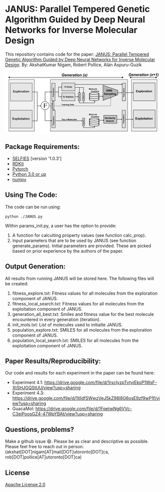 # JANUS: Parallel Tempered Genetic Algorithm Guided by Deep Neural Networks for Inverse Molecular Design
This repository contains code for the paper: [JANUS: Parallel Tempered Genetic Algorithm Guided by Deep Neural Networks for Inverse Molecular Design](https://arxiv.org/abs/2106.04011). 
By: AkshatKumar Nigam, Robert Pollice, Alán Aspuru-Guzik 

<img align="center" src="./aux_files/logo.png"/>

## Package Requirements: 
- [SELFIES](https://github.com/aspuru-guzik-group/selfies) [version '1.0.3']
- [RDKit](https://www.rdkit.org/docs/Install.html)
- [Pytorch](https://pytorch.org/)
- [Python 3.0 or up](https://www.python.org/download/releases/3.0/)
- [numpy](https://pypi.org/project/numpy/)

## Using The Code: 
The code can be run using: 
```
python ./JANUS.py
```  
Within params_init.py, a user has the option to provide: 
1. A function for calculting property values (see function calc_prop). 
2. Input parameters that are to be used by JANUS (see function generate_params). Initial parameters are provided. These are picked based on prior 
   experience by the authors of the paper.

## Output Generation: 
All results from running JANUS will be stored here. 
The following files will be created: 
1. fitness_explore.txt: 
   Fitness values for all molecules from the exploration component of JANUS.    
2. fitness_local_search.txt: 
   Fitness values for all molecules from the exploitation component of JANUS. 
3. generation_all_best.txt: 
   Smiles and fitness value for the best molecule encountered in every generation (iteration). 
4. init_mols.txt: 
   List of molecules used to initialte JANUS. 
5. population_explore.txt: 
   SMILES for all molecules from the exploration component of JANUS. 
6. population_local_search.txt: 
   SMILES for all molecules from the exploitation component of JANUS. 


## Paper Results/Reproducibility: 
Our code and results for each experiment in the paper can be found here: 
* Experiment 4.1: https://drive.google.com/file/d/1rscIyzpTvtyiEkoP1WsF-XtSHJGQStUU/view?usp=sharing
* Experiment 4.3: https://drive.google.com/file/d/1tlIdfSWwzVeJ5kZ98l8G6osE9zf9wP1f/view?usp=sharing
* GuacaMol: https://drive.google.com/file/d/1FqetwNg6VVc-C3eiPoosGZ4-47WpYBAt/view?usp=sharing


## Questions, problems?
Make a github issue 😄. Please be as clear and descriptive as possible. Please feel free to reach
out in person: (akshat[DOT]nigam[AT]mail[DOT]utoronto[DOT]ca, rob[DOT]pollice[AT]utoronto[DOT]ca)

## License

[Apache License 2.0](https://choosealicense.com/licenses/apache-2.0/)
